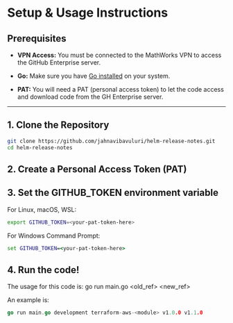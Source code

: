# Setup & Usage Instructions 

## Prerequisites

- **VPN Access:**
You must be connected to the MathWorks VPN to access the GitHub Enterprise server.

- **Go:**
Make sure you have [Go installed](https://go.dev/doc/install) on your system.

- **PAT:**
You will need a PAT (personal access token) to let the code access and download code from the GH Enterprise server.

---

## 1. Clone the Repository

```sh
git clone https://github.com/jahnavibavuluri/helm-release-notes.git
cd helm-release-notes
```

## 2. Create a Personal Access Token (PAT)

## 3. Set the GITHUB_TOKEN environment variable

For Linux, macOS, WSL:
```sh
export GITHUB_TOKEN=<your-pat-token-here>
```

For Windows Command Prompt:

```cmd
set GITHUB_TOKEN=<your-pat-token-here>
```

## 4. Run the code!

The usage for this code is: go run main.go <owner> <repo> <old_ref> <new_ref>

An example is: 
```go
go run main.go development terraform-aws-<module> v1.0.0 v1.1.0
```